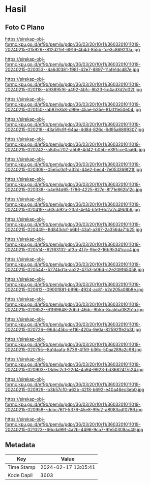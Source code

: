 # Hasil

## Foto C Plano

https://sirekap-obj-formc.kpu.go.id/ef9b/pemilu/pdpr/36/03/20/10/11/3603201011019-20240215-015926--812d21ef-6916-4b4d-855b-fce3c8692f0a.jpg

https://sirekap-obj-formc.kpu.go.id/ef9b/pemilu/pdpr/36/03/20/10/11/3603201011019-20240215-020053--4a6d0381-f981-42e7-8897-11afe1dcd87e.jpg

https://sirekap-obj-formc.kpu.go.id/ef9b/pemilu/pdpr/36/03/20/10/11/3603201011019-20240215-020118--b93895f6-a492-4b1c-8b23-5c4ad3d2d02f.jpg

https://sirekap-obj-formc.kpu.go.id/ef9b/pemilu/pdpr/36/03/20/10/11/3603201011019-20240215-020150--ab87e3b8-c99e-45ae-b35e-81a111e50e04.jpg

https://sirekap-obj-formc.kpu.go.id/ef9b/pemilu/pdpr/36/03/20/10/11/3603201011019-20240215-020218--43a59c9f-64aa-4d8d-826c-6d95a6899307.jpg

https://sirekap-obj-formc.kpu.go.id/ef9b/pemilu/pdpr/36/03/20/10/11/3603201011019-20240215-020242--a8d5c202-a5b8-4d42-b05b-e391cce0aa6b.jpg

https://sirekap-obj-formc.kpu.go.id/ef9b/pemilu/pdpr/36/03/20/10/11/3603201011019-20240215-020309--05e5c0df-a32d-44e2-bec4-7e053369f21f.jpg

https://sirekap-obj-formc.kpu.go.id/ef9b/pemilu/pdpr/36/03/20/10/11/3603201011019-20240215-020338--b4e94d65-f786-4225-827e-8f71e862b12c.jpg

https://sirekap-obj-formc.kpu.go.id/ef9b/pemilu/pdpr/36/03/20/10/11/3603201011019-20240215-020419--c63cb92a-23a1-4e14-bfe1-6c2a2c49b1b6.jpg

https://sirekap-obj-formc.kpu.go.id/ef9b/pemilu/pdpr/36/03/20/10/11/3603201011019-20240215-020449--8d843dcf-b6b1-43a1-a367-2a356da71b25.jpg

https://sirekap-obj-formc.kpu.go.id/ef9b/pemilu/pdpr/36/03/20/10/11/3603201011019-20240215-020514--62f63132-af3a-4f7e-9be2-16b95341cac4.jpg

https://sirekap-obj-formc.kpu.go.id/ef9b/pemilu/pdpr/36/03/20/10/11/3603201011019-20240215-020544--5274bd1a-aa22-4753-b06d-c2e209f65058.jpg

https://sirekap-obj-formc.kpu.go.id/ef9b/pemilu/pdpr/36/03/20/10/11/3603201011019-20240215-020612--0900f881-b99b-4924-ac81-b2d205a08b8e.jpg

https://sirekap-obj-formc.kpu.go.id/ef9b/pemilu/pdpr/36/03/20/10/11/3603201011019-20240215-020652--61f69648-2dbd-46dc-9b5b-8ca5ba082b1a.jpg

https://sirekap-obj-formc.kpu.go.id/ef9b/pemilu/pdpr/36/03/20/10/11/3603201011019-20240215-020726--964c45bc-ef16-420a-9e0a-82592ffe2b3f.jpg

https://sirekap-obj-formc.kpu.go.id/ef9b/pemilu/pdpr/36/03/20/10/11/3603201011019-20240215-020755--8a1daafa-8739-4f59-b36c-50aa289a2c98.jpg

https://sirekap-obj-formc.kpu.go.id/ef9b/pemilu/pdpr/36/03/20/10/11/3603201011019-20240215-020903--13dec2c1-22d4-4a94-9923-bd36624f7c24.jpg

https://sirekap-obj-formc.kpu.go.id/ef9b/pemilu/pdpr/36/03/20/10/11/3603201011019-20240215-020929--b3b57cf0-a62b-42f8-b692-e40a46ec3eb0.jpg

https://sirekap-obj-formc.kpu.go.id/ef9b/pemilu/pdpr/36/03/20/10/11/3603201011019-20240215-020958--dcbc76f1-5376-45e8-99c2-a8083adf0786.jpg

https://sirekap-obj-formc.kpu.go.id/ef9b/pemilu/pdpr/36/03/20/10/11/3603201011019-20240215-021023--66cda99f-4a2b-4496-9ca7-9fe50309ac49.jpg


## Metadata

| Key        | Value               |
| ---------- | ------------------- |
| Time Stamp | 2024-02-17 13:05:41 |
| Kode Dapil | 3603                |



